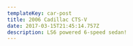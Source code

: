 ```yaml
---
templateKey: car-post
title: 2006 Cadillac CTS-V
date: 2017-03-15T21:45:14.757Z
description: LS6 powered 6-speed sedan!
---
```


